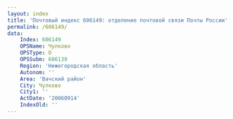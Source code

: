 ```yaml
---
layout: index
title: 'Почтовый индекс 606149: отделение почтовой связи Почты России'
permalink: /606149/
data:
    Index: 606149
    OPSName: Чулково
    OPSType: О
    OPSSubm: 606139
    Region: 'Нижегородская область'
    Autonom: ''
    Area: 'Вачский район'
    City: Чулково
    City1: ''
    ActDate: '20060914'
    IndexOld: ''
---
```

